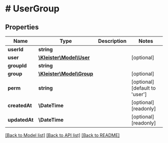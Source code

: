 # # UserGroup

## Properties

Name | Type | Description | Notes
------------ | ------------- | ------------- | -------------
**userId** | **string** |  |
**user** | [**\Kleister\Model\User**](User.md) |  | [optional]
**groupId** | **string** |  |
**group** | [**\Kleister\Model\Group**](Group.md) |  | [optional]
**perm** | **string** |  | [optional] [default to 'user']
**createdAt** | **\DateTime** |  | [optional] [readonly]
**updatedAt** | **\DateTime** |  | [optional] [readonly]

[[Back to Model list]](../../README.md#models) [[Back to API list]](../../README.md#endpoints) [[Back to README]](../../README.md)
